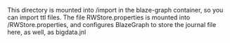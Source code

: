 This directory is mounted into /import in the blaze-graph container, so you can import ttl files.
The file RWStore.properties is mounted into /RWStore.properties, and configures BlazeGraph to store the journal file here, as well, as bigdata.jnl